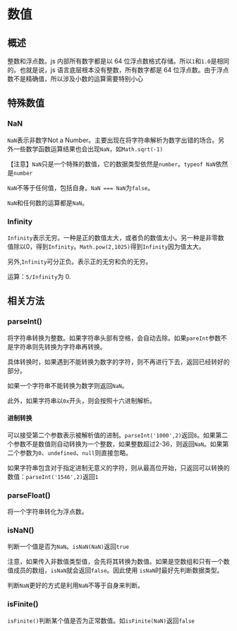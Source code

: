 # 数值

## 概述

整数和浮点数。js 内部所有数字都是以 64 位浮点数格式存储。所以`1`和`1.0`是相同的。也就是说，js 语言底层根本没有整数，所有数字都是 64 位浮点数。由于浮点数不是精确值，所以涉及小数的运算需要特别小心

## 特殊数值

### NaN

`NaN`表示非数字Not a Number。主要出现在将字符串解析为数字出错的场合。另外一些数学函数运算结果也会出现`NaN`，如`Math.sqrt(-1)`

【注意】`NaN`只是一个特殊的数值，它的数据类型依然是`number`。`typeof NaN`依然是`number`

`NaN`不等于任何值，包括自身。`NaN === NaN`为`false`。

`NaN`和任何数的运算都是`NaN`。

### Infinity

`Infinity`表示无穷。一种是正的数值太大，或者负的数值太小。另一种是非零数值除以0，得到`Infinity`。`Math.pow(2,1025)`得到`Infinity`因为值太大。

另外,`Infinity`可分正负。表示正的无穷和负的无穷。

运算：`5/Infinity`为 0.

## 相关方法

### parseInt()

将字符串转换为整数。如果字符串头部有空格，会自动去除。如果`pareInt`参数不是字符串则先转换为字符串再转换。

具体转换时，如果遇到不能转换为数字的字符，则不再进行下去，返回已经转好的部分。

如果一个字符串不能转换为数字则返回`NaN`。

此外，如果字符串以`0x`开头，则会按照十六进制解析。

#### 进制转换

可以接受第二个参数表示被解析值的进制。`parseInt('1000',2)`返回`8`。如果第二个参数不是数值则自动转换为一个整数，如果整数超过2-36，则返回`NaN`。如果第二个参数为`0`、`undefined`、`null`则直接忽略。

如果字符串包含对于指定进制无意义的字符，则从最高位开始，只返回可以转换的数值：`parseInt('1546',2)`返回`1`

### parseFloat()

将一个字符串转化为浮点数。

### isNaN()

判断一个值是否为`NaN`。`isNaN(NaN)`返回`true`

注意，如果传入非数值类型值，会先将其转换为数值。如果是空数组和只有一个数值成员的数组，`isNaN`就会返回`false`。因此使用 `isNaN`时最好先判断数据类型。

判断`NaN`更好的方式是利用`NaN`不等于自身来判断。

### isFinite()

`isFinite()`判断某个值是否为正常数值。如`isFinite(NaN)`返回`false`

